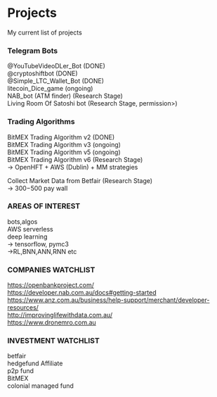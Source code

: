 # Projects 
My current list of projects</br>

### Telegram Bots
  @YouTubeVideoDLer_Bot     (DONE) </br>
  @cryptoshiftbot           (DONE) </br>
  @Simple_LTC_Wallet_Bot    (DONE) </br>
  litecoin_Dice_game        (ongoing) </br>
  NAB_bot (ATM finder)      (Research Stage) </br>
  Living Room Of Satoshi bot (Research Stage, permission>) </br>

### Trading Algorithms 
  BitMEX Trading Algorithm v2 (DONE) </br>
  BitMEX Trading Algorithm v3 (ongoing) </br>
  BitMEX Trading Algorithm v5 (ongoing) </br>
  BitMEX Trading Algorithm v6 (Research Stage) </br>
    -> OpenHFT + AWS (Dublin) + MM strategies </br>
 
  Collect Market Data from Betfair (Research Stage) </br>
    -> $300-$500 pay wall </br>
  
### AREAS OF INTEREST 
 bots,algos </br>
 AWS serverless </br>
 deep learning </br>
  -> tensorflow, pymc3 </br>
  ->RL,BNN,ANN,RNN etc </br>
  
### COMPANIES WATCHLIST
  https://openbankproject.com/ </br>
  https://developer.nab.com.au/docs#getting-started </br>
  https://www.anz.com.au/business/help-support/merchant/developer-resources/ </br>
  http://improvinglifewithdata.com.au/</br>
  https://www.dronemro.com.au </br>

### INVESTMENT WATCHLIST </br>
  betfair </br>
  hedgefund Affiliate </br>
  p2p fund </br> 
  BitMEX </br> 
  colonial managed fund </br>
